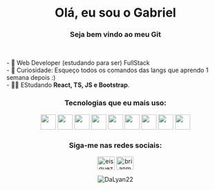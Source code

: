 <h1  align="center"> Olá, eu sou o Gabriel </12>
<h3  align="center">Seja bem vindo ao meu Git </h3><br>

<p>
- 🔭 Web Developer (estudando para ser) FullStack <br>
- 🌱 Curiosidade: Esqueço todos os comandos das langs que aprendo 1 semana depois :) <br>
- 👨‍💻 EStudando <strong>React, TS, JS e Bootstrap</strong>.
</p>

<div align="center">
<h3 align="center"> Tecnologias que eu mais uso: </h3>
<p align="center">
<img widt="35" height="35" src="https://cdn.jsdelivr.net/gh/devicons/devicon/icons/html5/html5-original.svg" />   
<img width="35" height="35" src="https://cdn.jsdelivr.net/gh/devicons/devicon/icons/css3/css3-original.svg" />
<img width="35" height="35" src="https://cdn.jsdelivr.net/gh/devicons/devicon/icons/bootstrap/bootstrap-original-wordmark.svg" />
<img width="35" height="35" src="https://cdn.jsdelivr.net/gh/devicons/devicon/icons/javascript/javascript-original.svg" />
<img width="35" height="35"src="https://cdn.jsdelivr.net/gh/devicons/devicon/icons/react/react-original.svg" />
<img width="35" height="35"src="https://cdn.jsdelivr.net/gh/devicons/devicon/icons/typescript/typescript-original.svg" />
<img width="35" height="35"src="https://cdn.jsdelivr.net/gh/devicons/devicon/icons/mongodb/mongodb-original.svg" />
<img width="35" height="35"src="https://cdn.jsdelivr.net/gh/devicons/devicon/icons/nodejs/nodejs-original.svg" />
<img width="35" height="35" src="https://cdn.jsdelivr.net/gh/devicons/devicon/icons/php/php-original.svg" />
                             
          
</p>
 
 <h3 align="center">Siga-me nas redes sociais:</h3>
<p align="center">
	<a href="https://twitter.com/DaLyan22" target="_blank"
		><img
			align="center"
			src="https://raw.githubusercontent.com/rahuldkjain/github-profile-readme-generator/master/src/images/icons/Social/twitter.svg"
			alt="eisquezofrenia"
			height="30"
			width="40"
	/></a>
	<a href="https://www.instagram.com/gabrielsoaresss_/" target="_blank"
		><img
			align="center"
			src="https://raw.githubusercontent.com/rahuldkjain/github-profile-readme-generator/master/src/images/icons/Social/instagram.svg"
			alt="brianmendesvnx"
			height="30"
			width="40"
	/></a>
</p>


<p align="center">
	<img
		align="center"
		src="https://github-readme-stats.vercel.app/api/top-langs?username=DaLyan22&show_icons=true&theme=synthwave&title_color=c900cc&text_color=ffffff&bg_color=000000&locale=en&layout=compact&langs_count=8"
		alt="DaLyan22" />
</p>
<br>
 </div>


               
 
          

               

          

          

     

          


